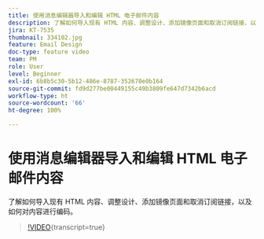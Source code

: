```yaml
---
title: 使用消息编辑器导入和编辑 HTML 电子邮件内容
description: 了解如何导入现有 HTML 内容、调整设计、添加镜像页面和取消订阅链接，以及如何对内容进行编码。
jira: KT-7535
thumbnail: 334102.jpg
feature: Email Design
doc-type: feature video
team: PM
role: User
level: Beginner
exl-id: 6b8b5c30-5b12-486e-8787-352670e0b164
source-git-commit: fd9d277be00449155c49b3809fe647d7342b6acd
workflow-type: ht
source-wordcount: '66'
ht-degree: 100%

---
```


# 使用消息编辑器导入和编辑 HTML 电子邮件内容

了解如何导入现有 HTML 内容、调整设计、添加镜像页面和取消订阅链接，以及如何对内容进行编码。

>[!VIDEO](https://video.tv.adobe.com/v/334102?quality=12&learn=on){transcript=true}

